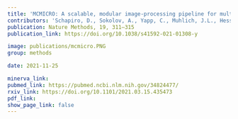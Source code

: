 ```yaml
---
title: 'MCMICRO: A scalable, modular image-processing pipeline for multiplexed tissue imaging.'
contributors: 'Schapiro, D., Sokolov, A., Yapp, C., Muhlich, J.L., Hess, J., Lin, J-R., Chen, Y-A., Nariya, M.K., ... Sorger, P.K. (2021)'
publication: Nature Methods, 19, 311–315
publication_link: https://doi.org/10.1038/s41592-021-01308-y

image: publications/mcmicro.PNG
group: methods

date: 2021-11-25

minerva_link:
pubmed_link: https://pubmed.ncbi.nlm.nih.gov/34824477/
rxiv_link: https://doi.org/10.1101/2021.03.15.435473
pdf_link:
show_page_link: false
---
```

